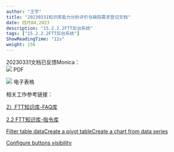 ```yaml
---
author: "王宇"
title: "20230331知识库能力分析评价与缺陷需求登记文档"
date: 四月04,2023
description: "15.2.2.2FTT后台系统"
tags: ["15.2.2.2FTT后台系统"]
ShowReadingTime: "12s"
weight: 156
---
```

20230331文档已反馈Monica：  
 [![](/rest/documentConversion/latest/conversion/thumbnail/97902794/1)](/download/attachments/97902793/FTT%E7%9F%A5%E8%AF%86%E5%BA%93%E8%83%BD%E5%8A%9B%E5%88%86%E6%9E%90%E4%B8%8E%E8%AF%84%E4%BB%B7.pdf?version=1&modificationDate=1680580133761&api=v2) PDF

 [![](/rest/documentConversion/latest/conversion/thumbnail/97902795/1)](/download/attachments/97902793/FTT%E7%9F%A5%E8%AF%86%E5%BA%93%E7%BC%BA%E9%99%B7%E4%B8%8E%E6%93%8D%E4%BD%9C%E4%BC%98%E5%8C%96%E9%9C%80%E6%B1%82%E7%99%BB%E8%AE%B0-20230331.xlsx?version=1&modificationDate=1680580161045&api=v2) 电子表格  
  
相关工作参考链接：

[2）FTT知识库-FAQ库](https://wiki.yingzi.com/pages/viewpage.action?pageId=97891019)

[2.2 FTT知识库-指令库](https://wiki.yingzi.com/pages/viewpage.action?pageId=97891062)

  

  

[Filter table data]()[Create a pivot table](#)[Create a chart from data series](#)

[Configure buttons visibility](/users/tfac-settings.action)